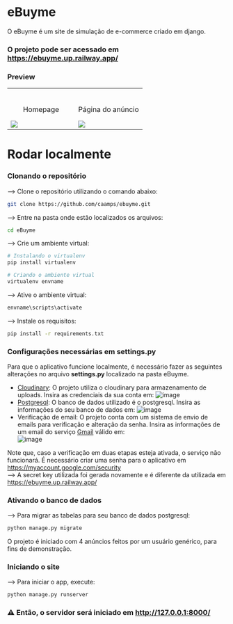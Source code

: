 # eBuyme
O eBuyme é um site de simulação de e-commerce criado em django. 
### O projeto pode ser acessado em https://ebuyme.up.railway.app/
### Preview
<table width="100%"> 
<tr>
<td width="50%">      
&nbsp; 
<br>
<p align="center">
  Homepage
</p>
<img src="https://user-images.githubusercontent.com/121815039/215379100-993a4c0f-f80c-4f30-b1c2-aa5d0d8055ed.jpg">
</td> 
<td width="50%">
<br>
<p align="center">
  Página do anúncio
</p>
<img src="https://user-images.githubusercontent.com/121815039/215379215-b991665e-b551-424b-8d0b-ab88a7b956c6.jpg">  
</td>
</table>



# Rodar localmente
### Clonando o repositório

--> Clone o repositório utilizando o comando abaixo:

```bash
git clone https://github.com/caamps/ebuyme.git
```


--> Entre na pasta onde estão localizados os arquivos:

```bash
cd eBuyme
```
--> Crie um ambiente virtual:

```bash
# Instalando o virtualenv
pip install virtualenv

# Criando o ambiente virtual
virtualenv envname
```
--> Ative o ambiente virtual:


```bash
envname\scripts\activate
```

--> Instale os requisitos:

```bash
pip install -r requirements.txt
```

### Configurações necessárias em settings.py
Para que o aplicativo funcione localmente, é necessário fazer as seguintes alterações no arquivo <b>settings.py</b> localizado na pasta eBuyme.
- [Cloudinary](https://cloudinary.com/): O projeto utiliza o cloudinary para armazenamento de uploads. Insira as credenciais da sua conta em: 
![image](https://user-images.githubusercontent.com/121815039/215380161-cad4a0a4-3a52-4e62-b8a9-499a2a801155.png)
- [Postgresql](https://www.postgresql.org/): O banco de dados utilizado é o postgresql. Insira as informações do seu banco de dados em: 
![image](https://user-images.githubusercontent.com/121815039/215380338-2f41c2d0-9530-4925-968e-501c9741a564.png)
- Verificação de email: O projeto conta com um sistema de envio de emails para verificação e alteração da senha. Insira as informações de um email
do serviço [Gmail](https://mail.google.com/mail/) válido em: <br/>
![image](https://user-images.githubusercontent.com/121815039/215380765-d619e0f3-bf91-47d9-b11c-d1830994165c.png)

Note que, caso a verificação em duas etapas esteja ativada, o serviço não funcionará. É necessário criar uma senha para o aplicativo em https://myaccount.google.com/security<br/>
--> A secret key utilizada foi gerada novamente e é diferente da utilizada em https://ebuyme.up.railway.app/


### Ativando o banco de dados
--> Para migrar as tabelas para seu banco de dados postgresql:
```bash
python manage.py migrate
```
O projeto é iniciado com 4 anúncios feitos por um usuário genérico, para fins de demonstração.

### Iniciando o site
--> Para iniciar o app, execute:

```bash
python manage.py runserver
```


### ⚠ Então, o servidor será iniciado em http://127.0.0.1:8000/





